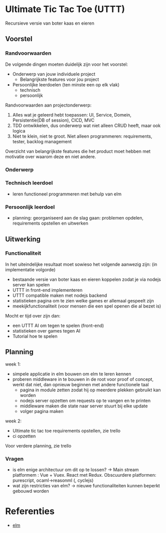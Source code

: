# Ultimate Tic Tac Toe (UTTT)
Recursieve versie van boter kaas en eieren

## Voorstel
### Randvoorwaarden
De volgende dingen moeten duidelijk zijn voor het voorstel:
- Onderwerp van jouw individuele project
    - Belangrijkste features voor jou project
- Persoonlijke leerdoelen (ten minste een op elk vlak)
	- technisch
	- persoonlijk

Randvoorwaarden aan projectonderwerp:
1.	Alles wat je geleerd hebt toepassen: UI, Service, Domein, Persistentie(DB of session), CICD, MVC
2.	TDD ontwikkelen, dus onderwerp wat niet alleen CRUD heeft, maar ook logica
3.	Niet te klein, niet te groot. Niet alleen programmeren: requirements, tester, backlog management

Overzicht van belangrijkste features die het product moet hebben met motivatie over waarom deze en niet andere.

### Onderwerp
### Technisch leerdoel
- leren functioneel programmeren met behulp van elm


### Persoonlijk leerdoel
- planning: georganiseerd aan de slag gaan: problemen opdelen, requirements opstellen en uitwerken

## Uitwerking
### Functionaliteit
In het uiteindelijke resultaat moet sowieso het volgende aanwezig zijn: (in implementatie volgorde)
- bestaande versie van boter kaas en eieren koppelen zodat je via nodejs server kan spelen
- UTTT in front-end implementeren
- UTTT compatible maken met nodejs backend
- statistieken pagina om te zien welke games er allemaal gespeelt zijn
- meekijkfunctionaliteit (voor mensen die een spel openen die al bezet is)

Mocht er tijd over zijn dan:
- een UTTT AI om tegen te spelen (front-end)
- statistieken over games tegen AI
- Tutorial hoe te spelen



## Planning
week 1:
- simpele applicatie in elm bouwen om elm te leren kennen
- proberen middleware in te bouwen in de root voor proof of concept, werkt dat niet, dan opnieuw beginnen met andere functionele taal
    - pagina in module zetten zodat hij op meerdere plekken gebruikt kan worden
    - nodejs server opzetten om requests op te vangen en te printen
    - middleware maken die state naar server stuurt bij elke update
    - volger pagina maken

week 2:
- Ultimate tic tac toe requirements opstellen, zie trello
- ci opzetten

Voor verdere planning, zie trello


### Vragen
- is elm enige architectuur om dit op te lossen? ->
	Main stream platformem : Vue + Vuex. React met Redux. 
	Obscuurdere platformen: purescript, ocaml->reasonml (, cyclejs)
- wat zijn restricties van elm? -> nieuwe functionaliteiten kunnen beperkt gebouwd worden


# Referenties
- [elm](elm-lang.org)
